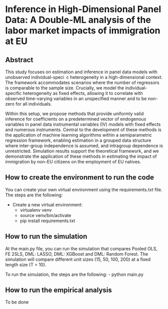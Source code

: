 # Inference in High-Dimensional Panel Data: A Double-ML analysis of the labor market impacts of immigration at EU

## Abstract
This study focuses on estimation and inference in panel data models with
unobserved individual-speci c heterogeneity in a high-dimensional context. The
framework accommodates scenarios where the number of regressors is comparable
to the sample size. Crucially, we model the individual-specific heterogeneity as fixed
effects, allowing it to correlate with observed time-varying variables in an unspecified
manner and to be non-zero for all individuals.

Within this setup, we propose methods that provide uniformly valid inference
for coefficients on a predetermined vector of endogenous variables in panel data
instrumental variables (IV) models with fixed effects and numerous instruments.
Central to the development of these methods is the application of machine learning
algorithms within a semiparametric regression framework, enabling estimation in a
grouped data structure where inter-group independence is assumed, and intragroup
dependence is unrestricted. Simulation results support the theoretical framework,
and we demonstrate the application of these methods in estimating the impact of
immigration by non-EU citizens on the employment of EU natives.

## How to create the environment to run the code

You can create your own virtual environment using the requirements.txt file. The steps are the following:

- Create a new virtual environment: 
    - virtualenv venv
    - source venv/bin/activate
    - pip install requirements.txt


## How to run the simulation
At the main.py file, you can run the simulation that compares Pooled OLS, FE 2SLS, DML: LASSO, DML: XGBoost and DML: Random Forest. The simulation will compare different unit sizes (15, 50, 100, 200) at a fixed length size (T = 10). 


To run the simulation, the steps are the following:
    - python main.py

## How to run the empirical analysis

To be done
